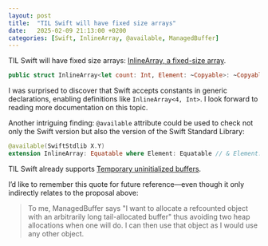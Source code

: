 ```yaml
---
layout: post
title:  "TIL Swift will have fixed size arrays"
date:   2025-02-09 21:13:00 +0200
categories: [Swift, InlineArray, @available, ManagedBuffer]
---
```

TIL Swift will have fixed size arrays: [InlineArray, a fixed-size array](https://github.com/swiftlang/swift-evolution/blob/main/proposals/0453-vector.md).

```swift
public struct InlineArray<let count: Int, Element: ~Copyable>: ~Copyable {}
```
I was surprised to discover that Swift accepts constants in generic declarations, enabling definitions like `InlineArray<4, Int>`. I look forward to reading more documentation on this topic.


Another intriguing finding: `@available` attribute could be used to check not only the Swift version but also the version of the Swift Standard Library:

```swift
@available(SwiftStdlib X.Y)
extension InlineArray: Equatable where Element: Equatable // & Element: Copyable
```

TIL Swift already supports [Temporary uninitialized buffers](https://github.com/swiftlang/swift-evolution/blob/main/proposals/0322-temporary-buffers.md).

I’d like to remember this quote for future reference—even though it only indirectly relates to the proposal above:

> To me, ManagedBuffer says "I want to allocate a refcounted object with an arbitrarily long tail-allocated buffer" thus avoiding two heap allocations when one will do. I can then use that object as I would use any other object.
